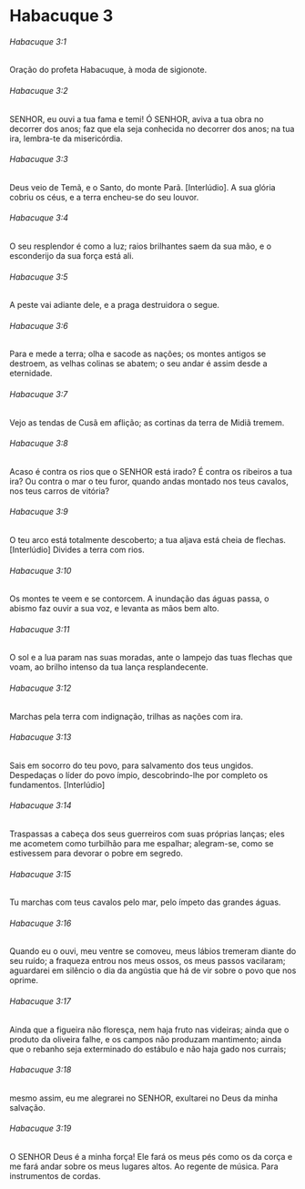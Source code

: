 # Habacuque 3

###### Habacuque 3:1

Oração do profeta Habacuque, à moda de sigionote.

###### Habacuque 3:2

SENHOR, eu ouvi a tua fama e temi! Ó SENHOR, aviva a tua obra no decorrer dos anos; faz que ela seja conhecida no decorrer dos anos; na tua ira, lembra-te da misericórdia.

###### Habacuque 3:3

Deus veio de Temã, e o Santo, do monte Parã. [Interlúdio]. A sua glória cobriu os céus, e a terra encheu-se do seu louvor.

###### Habacuque 3:4

O seu resplendor é como a luz; raios brilhantes saem da sua mão, e o esconderijo da sua força está ali.

###### Habacuque 3:5

A peste vai adiante dele, e a praga destruidora o segue.

###### Habacuque 3:6

Para e mede a terra; olha e sacode as nações; os montes antigos se destroem, as velhas colinas se abatem; o seu andar é assim desde a eternidade.

###### Habacuque 3:7

Vejo as tendas de Cusã em aflição; as cortinas da terra de Midiã tremem.

###### Habacuque 3:8

Acaso é contra os rios que o SENHOR está irado? É contra os ribeiros a tua ira? Ou contra o mar o teu furor, quando andas montado nos teus cavalos, nos teus carros de vitória?

###### Habacuque 3:9

O teu arco está totalmente descoberto; a tua aljava está cheia de flechas. [Interlúdio] Divides a terra com rios.

###### Habacuque 3:10

Os montes te veem e se contorcem. A inundação das águas passa, o abismo faz ouvir a sua voz, e levanta as mãos bem alto.

###### Habacuque 3:11

O sol e a lua param nas suas moradas, ante o lampejo das tuas flechas que voam, ao brilho intenso da tua lança resplandecente.

###### Habacuque 3:12

Marchas pela terra com indignação, trilhas as nações com ira.

###### Habacuque 3:13

Sais em socorro do teu povo, para salvamento dos teus ungidos. Despedaças o líder do povo ímpio, descobrindo-lhe por completo os fundamentos. [Interlúdio]

###### Habacuque 3:14

Traspassas a cabeça dos seus guerreiros com suas próprias lanças; eles me acometem como turbilhão para me espalhar; alegram-se, como se estivessem para devorar o pobre em segredo.

###### Habacuque 3:15

Tu marchas com teus cavalos pelo mar, pelo ímpeto das grandes águas.

###### Habacuque 3:16

Quando eu o ouvi, meu ventre se comoveu, meus lábios tremeram diante do seu ruído; a fraqueza entrou nos meus ossos, os meus passos vacilaram; aguardarei em silêncio o dia da angústia que há de vir sobre o povo que nos oprime.

###### Habacuque 3:17

Ainda que a figueira não floresça, nem haja fruto nas videiras; ainda que o produto da oliveira falhe, e os campos não produzam mantimento; ainda que o rebanho seja exterminado do estábulo e não haja gado nos currais;

###### Habacuque 3:18

mesmo assim, eu me alegrarei no SENHOR, exultarei no Deus da minha salvação.

###### Habacuque 3:19

O SENHOR Deus é a minha força! Ele fará os meus pés como os da corça e me fará andar sobre os meus lugares altos. Ao regente de música. Para instrumentos de cordas.

